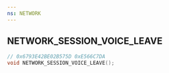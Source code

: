 ```yaml
---
ns: NETWORK
---
```

## NETWORK_SESSION_VOICE_LEAVE

```c
// 0x6793E42BE02B575D 0xE566C7DA
void NETWORK_SESSION_VOICE_LEAVE();
```


